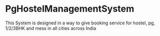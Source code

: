 # PgHostelManagementSystem
This System is designed in a way to give booking service for hostel, pg, 1/2/3BHK and mess in all cities across India
